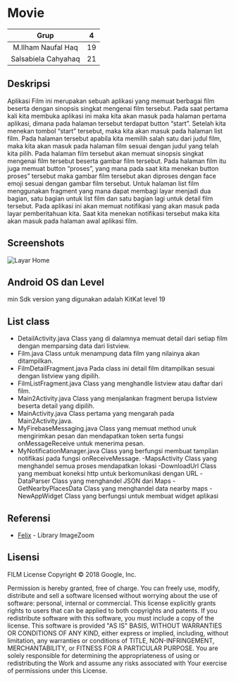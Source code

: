# Movie
| Grup | 4 |
| :---------------: | :---------------:|
| M.Ilham Naufal Haq | 19 |
| Salsabiela Cahyahaq | 21 |

## Deskripsi
Aplikasi Film ini merupakan sebuah aplikasi yang memuat berbagai film beserta dengan sinopsis singkat mengenai film tersebut. Pada saat pertama kali kita membuka aplikasi ini maka kita akan masuk pada halaman pertama aplikasi, dimana pada halaman tersebut terdapat button “start”. Setelah kita menekan tombol “start” tersebut, maka kita akan masuk pada halaman list film. Pada halaman tersebut apabila kita memilih salah satu dari judul film, maka kita akan masuk pada halaman film sesuai dengan judul yang telah kita pilih. Pada halaman film tersebut akan memuat sinopsis singkat mengenai film tersebut beserta gambar film tersebut. Pada halaman film itu juga memuat button “proses”, yang mana pada saat kita menekan button proses” tersebut maka gambar film tersebut akan diproses dengan face emoji sesuai dengan gambar film tersebut. Untuk halaman list film menggunakan fragment yang mana dapat membagi layar menjadi dua bagian, satu bagian untuk list film dan satu bagian lagi untuk detail film tersebut. Pada aplikasi ini akan memuat notifikasi yang akan masuk pada layar pemberitahuan kita. Saat kita menekan notifikasi tersebut maka kita akan masuk pada halaman awal aplikasi film.

## Screenshots
![Layar Home](http://echarlie.co/wp-content/uploads/salon-booking-app-hareesh-dribbble-salon-design-app.jpg)

## Android OS dan Level
min Sdk version yang digunakan adalah KitKat level 19

## List class
-	DetailActivity.java
Class yang di dalamnya memuat detail dari setiap film dengan memparsing data dari listview.
-	Film.java
Class untuk menampung data film yang nilainya akan ditampilkan.  
-	FilmDetailFragment.java
Pada class ini detail film ditampilkan sesuai dengan listview yang dipilih.
-	FilmListFragment.java
Class yang menghandle listview atau daftar dari film.
-	Main2Activity.java
Class yang menjalankan fragment berupa listview beserta detail yang dipilih.
-	MainActivity.java
Class pertama yang mengarah pada Main2Activity.java.
-	MyFirebaseMessaging.java
Class yang memuat method unuk mengirimkan pesan dan mendapatkan token serta fungsi onMessageReceive untuk menerima pesan.
-	MyNotificationManager.java
Class yang berfungsi membuat tampilan notifikasi pada fungsi onReceiveMessage.
-MapsActivity
Class yang menghandel semua proses mendapatkan lokasi
-DownloadUrl
Class yang membuat koneksi http untuk berkomunikasi dengan URL
-DataParser
Class yang menghandel JSON dari Maps
-GetNearbyPlacesData
Class yang menghandel data nearby maps
-NewAppWidget
Class yang berfungsi untuk membuat widget aplikasi


## Referensi
* [Felix](https://github.com/felixsoares/ImageZoom) - Library ImageZoom

## Lisensi
FILM License
Copyright © 2018 Google, Inc.

Permission is hereby granted, free of charge. You can freely use, modify, distribute and sell a software licensed without worrying about the use of software: personal, internal or commercial. This license explicitly grants rights to users that can be applied to both copyrights and patents. If you redistribute software with this software, you must include a copy of the license.
This software is provided "AS IS" BASIS, WITHOUT WARRANTIES OR CONDITIONS OF ANY KIND, either express or implied, including, without limitation, any warranties or conditions of TITLE, NON-INFRINGEMENT, MERCHANTABILITY, or FITNESS FOR A PARTICULAR PURPOSE. You are solely responsible for determining the appropriateness of using or redistributing the Work and assume any risks associated with Your exercise of permissions under this License.
